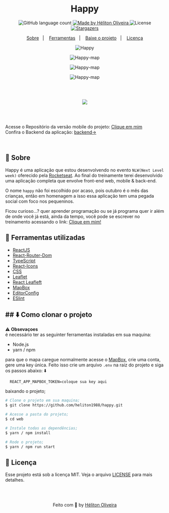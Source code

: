 <h1 align="center">Happy</h1>

<p align="center">
  <img alt="GitHub language count" src="https://img.shields.io/github/languages/count/heliton1988/happy?color=%23FFD666">

  <a href="https://www.linkedin.com/in/helitonoliveira/">
    <img alt="Made by Héliton Oliveira" src="https://img.shields.io/badge/made%20by-Héliton Oliveira-%23FFD666">
  </a>

  <img alt="License" src="https://img.shields.io/badge/license-MIT-%23FFD666">

  <a href="https://github.com/heliton1988/happy/stargazers">
    <img alt="Stargazers" src="https://img.shields.io/github/stars/heliton1988/happy?style=social">
  </a>
</p>

<p align="center">
  <a href="#memo-sobre">Sobre</a>&nbsp;&nbsp;&nbsp;|&nbsp;&nbsp;&nbsp;
  <a href="#wrench-ferramentas-utilizadas">Ferramentas</a>&nbsp;&nbsp;&nbsp;|&nbsp;&nbsp;&nbsp;
  <a href="#arrowdown-como-clonar-o-projeto">Baixe o projeto</a>&nbsp;&nbsp;&nbsp;|&nbsp;&nbsp;&nbsp;
  <a href="#pagefacingup-licença">Licença</a>
</p>

<p align="center">
  <img src="./.github/banner.png" alt="Happy">
</p>

<p align="center">
  <img src="./.github/banner2.png" alt="Happy-map">
</p>

<p align="center">
  <img src="./.github/banner3.png" alt="Happy-map">
</p>

<p align="center">
  <img src="./.github/banner4.png" alt="Happy-map">
</p>

<br /><br />

<p  align="center">
  <a href="https://happy-orphanage-nlw.netlify.app/">
    <img src="./.github/button.png" atl="Happy-netlify">
  </a>
</p>

<br /><br />


Acesse o Repositório da versão mobile do projeto: [Clique em mim](https://github.com/heliton1988/happy-mobile) <br />
Confira o Backend da aplicação: [backend->](https://github.com/heliton1988/happy-backend)


<br />

## :memo: Sobre

Happy é uma aplicação que estou desenvolvendo no evento `NLW(Next Level week)` oferecido pela [Rocketseat](https://rocketseat.com.br/). Ao final do treinamente terei desenvolvido uma aplicação completa que envolve front-end web, mobile & back-end.<br />

O nome `happy` não foi escolhido por acaso, pois outubro é o mês das crianças, então em homenagem a isso essa aplicação tem uma pegada social com foco nos pequeninos.

Ficou curioso...? quer aprender programação ou se já programa quer ir além de onde você já está, ainda da tempo, você pode se escrever no treinamento acessando o link: [Clique em mim!](https://nextlevelweek.com/inscricao/3)

## :wrench: Ferramentas utilizadas

- [ReactJS](https://pt-br.reactjs.org/)
- [React-Router-Dom](https://reactrouter.com/web/guides/quick-start)
- [TypeScript](https://www.typescriptlang.org/)
- [React-Icons](https://react-icons.github.io/react-icons/)
- [CSS](https://developer.mozilla.org/pt-BR/docs/Web/CSS)
- [Leaflet](https://leafletjs.com/examples/quick-start/)
- [React Leafleft](https://react-leaflet.js.org/docs/en/context)
- [MapBox](https://www.mapbox.com/)
- [EditorConfig](https://editorconfig.org/)
- [ESlint](https://eslint.org/)

## ## :arrow_down: Como clonar o projeto

⚠ **Obsevaçoes**<br />
é necessário ter as seguinter ferramentas instaladas em sua maquina:
- Node.js
- yarn / npm

para que o mapa caregue normalmente acesse o [MapBox](https://github.com/heliton1988/happy.git), crie uma conta, gere uma key única. Feito isso crie um arquivo `.env` na raiz do projeto e siga os passos abaixo: :arrow_down:

```env
  REACT_APP_MAPBOX_TOKEN=coloque sua key aqui
```

baixando o projeto;

```bash
# Clone o projeto em sua maquina;
$ git clone https://github.com/heliton1988/happy.git

# Acesse a pasta do projeto;
$ cd web

# Instale todas as dependências;
$ yarn / npm install

# Rode o projeto;
$ yarn / npm run start

```


## :page_facing_up: Licença

Esse projeto está sob a licença MIT. Veja o arquivo [LICENSE](https://github.com/heliton1988/happy/blob/master/LICENSEE) para mais detalhes.

<br /><br />

<p align="center">Feito com 💛 by <a href="https://www.linkedin.com/in/helitonoliveira/" target="_blank">Héliton Oliveira</a></p>
